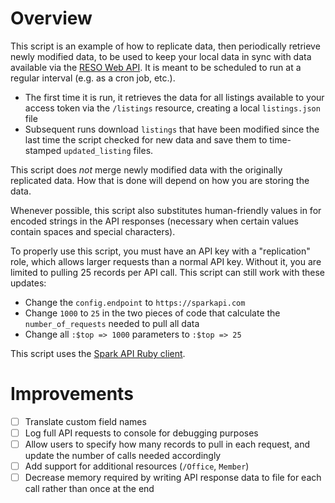 # Overview
This script is an example of how to replicate data, then periodically retrieve newly modified data, to be used to keep your local data in sync with data available via the [RESO Web API](http://sparkplatform.com/docs/reso/overview). It is meant to be scheduled to run at a regular interval (e.g. as a cron job, etc.).
* The first time it is run, it retrieves the data for all listings available to your access token via the `/listings` resource, creating a local `listings.json` file
* Subsequent runs download `listings` that have been modified since the last time the script checked for new data and save them to time-stamped `updated_listing` files.

This script does _not_ merge newly modified data with the originally replicated data. How that is done will depend on how you are storing the data.

Whenever possible, this script also substitutes human-friendly values in for encoded strings in the API responses (necessary when certain values contain spaces and special characters).

To properly use this script, you must have an API key with a "replication" role, which allows larger requests than a normal API key. Without it, you are limited to pulling 25 records per API call. This script can still work with these updates:
* Change the `config.endpoint` to `https://sparkapi.com`
* Change `1000` to `25` in the two pieces of code that calculate the `number_of_requests` needed to pull all data
* Change all `:$top => 1000` parameters to `:$top => 25`

This script uses the [Spark API Ruby client](https://github.com/sparkapi/spark_api).

# Improvements
- [ ] Translate custom field names
- [ ] Log full API requests to console for debugging purposes
- [ ] Allow users to specify how many records to pull in each request, and update the number of calls needed accordingly
- [ ] Add support for additional resources (`/Office`, `Member`)
- [ ] Decrease memory required by writing API response data to file for each call rather than once at the end
